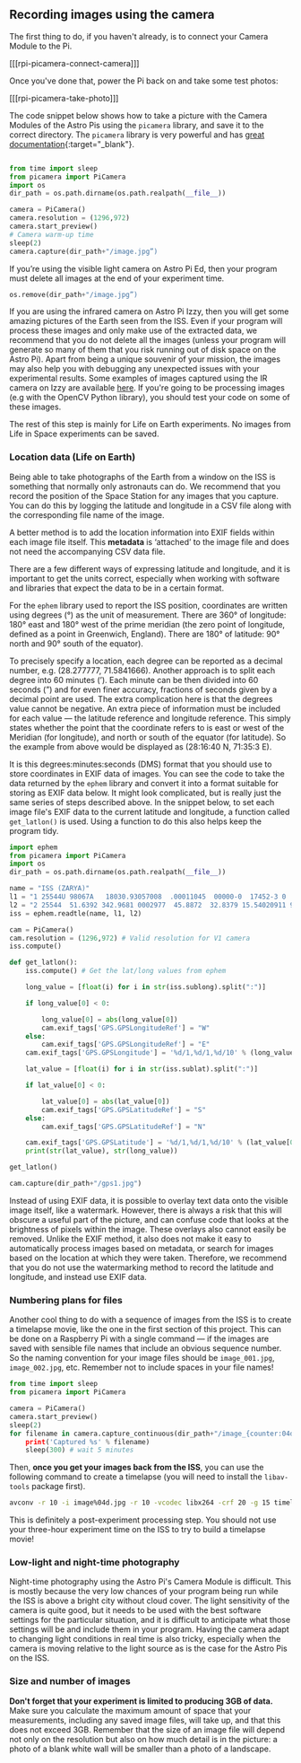 ## Recording images using the camera

The first thing to do, if you haven't already, is to connect your Camera Module to the Pi.

[[[rpi-picamera-connect-camera]]]

Once you've done that, power the Pi back on and take some test photos:

[[[rpi-picamera-take-photo]]]

The code snippet below shows how to take a picture with the Camera Modules of the Astro Pis using the `picamera` library, and save it to the correct directory. The `picamera` library is very powerful and has [great documentation](https://picamera.readthedocs.io/en/latest/){:target="_blank"}.

```python

from time import sleep
from picamera import PiCamera
import os
dir_path = os.path.dirname(os.path.realpath(__file__))

camera = PiCamera()
camera.resolution = (1296,972)
camera.start_preview()
# Camera warm-up time
sleep(2)
camera.capture(dir_path+"/image.jpg”)

```

If you’re using the visible light camera on Astro Pi Ed, then your program must delete all images at the end of your experiment time.

```python
os.remove(dir_path+"/image.jpg”)

```

If you are using the infrared camera on Astro Pi Izzy, then you will get some amazing pictures of the Earth seen from the ISS. Even if your program will process these images and only make use of the extracted data, we recommend that you do not delete all the images (unless your program will generate so many of them that you risk running out of disk space on the Astro Pi). Apart from being a unique souvenir of your mission, the images may also help you with debugging any unexpected issues with your experimental results. Some examples of images captured using the IR camera on Izzy are available [here](https://www.flickr.com/photos/raspberrypi). If you're going to be processing images (e.g with the OpenCV Python library), you should test your code on some of these images.

The rest of this step is mainly for Life on Earth experiments. No images from Life in Space experiments can be saved.

### Location data (Life on Earth)

Being able to take photographs of the Earth from a window on the ISS is something that normally only astronauts can do. We recommend that you record the position of the Space Station for any images that you capture. You can do this by logging the latitude and longitude in a CSV file along with the corresponding file name of the image.

A better method is to add the location information into EXIF fields within each image file itself. This **metadata** is ‘attached’ to the image file and does not need the accompanying CSV data file.

There are a few different ways of expressing latitude and longitude, and it is important to get the units correct, especially when working with software and libraries that expect the data to be in a certain format.

For the `ephem` library used to report the ISS position, coordinates are written using degrees (°) as the unit of measurement.  There are 360° of longitude: 180° east and 180° west of the prime meridian (the zero point of longitude, defined as a point in Greenwich, England). There are 180° of latitude: 90° north and 90° south of the equator).

To precisely specify a location, each degree can be reported as a decimal number, e.g. (28.277777, 71.5841666). Another approach is to split each degree into 60 minutes (’). Each minute can be then divided into 60 seconds (”) and for even finer accuracy, fractions of seconds given by a decimal point are used. The extra complication here is that the degrees value cannot be negative. An extra piece of information must be included for each value — the latitude reference and longitude reference. This simply states whether the point that the coordinate refers to is east or west of the Meridian (for longitude), and north or south of the equator (for latitude). So the example from above would be displayed as (28:16:40 N, 71:35:3 E).

It is this degrees:minutes:seconds (DMS) format that you should use to store coordinates in EXIF data of images. You can see the code to take the data returned by the `ephem` library and convert it into a format suitable for storing as EXIF data below. It might look complicated, but is really just the same series of steps described above. In the snippet below, to set each image file's EXIF data to the current latitude and longitude, a function called `get_latlon()` is used. Using a function to do this also helps keep the program tidy.

```python
import ephem
from picamera import PiCamera
import os
dir_path = os.path.dirname(os.path.realpath(__file__))

name = "ISS (ZARYA)"
l1 = "1 25544U 98067A   18030.93057008  .00011045  00000-0  17452-3 0  9997"
l2 = "2 25544  51.6392 342.9681 0002977  45.8872  32.8379 15.54020911 97174"
iss = ephem.readtle(name, l1, l2)

cam = PiCamera()
cam.resolution = (1296,972) # Valid resolution for V1 camera
iss.compute()

def get_latlon():
    iss.compute() # Get the lat/long values from ephem

    long_value = [float(i) for i in str(iss.sublong).split(":")]

    if long_value[0] < 0:

        long_value[0] = abs(long_value[0])
        cam.exif_tags['GPS.GPSLongitudeRef'] = "W"
    else:
        cam.exif_tags['GPS.GPSLongitudeRef'] = "E"
    cam.exif_tags['GPS.GPSLongitude'] = '%d/1,%d/1,%d/10' % (long_value[0], long_value[1], long_value[2]*10)

    lat_value = [float(i) for i in str(iss.sublat).split(":")]

    if lat_value[0] < 0:

        lat_value[0] = abs(lat_value[0])
        cam.exif_tags['GPS.GPSLatitudeRef'] = "S"
    else:
        cam.exif_tags['GPS.GPSLatitudeRef'] = "N"

    cam.exif_tags['GPS.GPSLatitude'] = '%d/1,%d/1,%d/10' % (lat_value[0], lat_value[1], lat_value[2]*10)
    print(str(lat_value), str(long_value))

get_latlon()

cam.capture(dir_path+"/gps1.jpg")
```

Instead of using EXIF data, it is possible to overlay text data onto the visible image itself, like a watermark. However, there is always a risk that this will obscure a useful part of the picture, and can confuse code that looks at the brightness of pixels within the image. These overlays also cannot easily be removed.  Unlike the EXIF method, it also does not make it easy to automatically process images based on metadata, or search for images based on the location at which they were taken. Therefore, we recommend that you do not use the watermarking method to record the latitude and longitude, and instead use EXIF data.

### Numbering plans for files

Another cool thing to do with a sequence of images from the ISS is to create a timelapse movie, like the one in the first section of this project. This can be done on a Raspberry Pi with a single command — if the images are saved with sensible file names that include an obvious sequence number. So the naming convention for your image files should be `image_001.jpg`, `image_002.jpg`, etc. Remember not to include spaces in your file names!

```python
from time import sleep
from picamera import PiCamera

camera = PiCamera()
camera.start_preview()
sleep(2)
for filename in camera.capture_continuous(dir_path+"/image_{counter:04d}.jpg'):
    print('Captured %s' % filename)
    sleep(300) # wait 5 minutes
```

Then, **once you get your images back from the ISS**,  you can use the following command to create a timelapse (you will need to install the `libav-tools` package first).

```bash
avconv -r 10 -i image%04d.jpg -r 10 -vcodec libx264 -crf 20 -g 15 timelapse.mp4
```
This is definitely a post-experiment processing step. You should not use your three-hour experiment time on the ISS to try to build a timelapse movie!

### Low-light and night-time photography

Night-time photography using the Astro Pi's Camera Module is difficult. This is mostly because the very low chances of your program being run while the ISS is above a bright city without cloud cover. The light sensitivity of the camera is quite good, but it needs to be used with the best software settings for the particular situation, and it is difficult to anticipate what those settings will be and include them in your program. Having the camera adapt to changing light conditions in real time is also tricky, especially when the camera is moving relative to the light source as is the case for the Astro Pis on the ISS.

### Size and number of images

**Don't forget that your experiment is limited to producing 3GB of data.** Make sure you calculate the maximum amount of space that your measurements, including any saved image files, will take up, and that this does not exceed 3GB.  Remember that the size of an image file will depend not only on the resolution but also on how much detail is in the picture: a photo of a blank white wall will be smaller than a photo of a landscape.  
